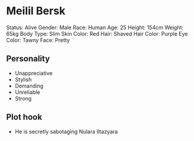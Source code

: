 # Meilil Bersk

Status: Alive
Gender: Male
Race: Human
Age: 25
Height: 154cm
Weight: 65kg
Body Type: Slim
Skin Color: Red
Hair: Shaved
Hair Color: Purple
Eye Color: Tawny
Face: Pretty

## Personality

- Unappreciative
- Stylish
- Demanding
- Unreliable
- Strong

## Plot hook

- He is secretly sabotaging Nulara Iltazyara